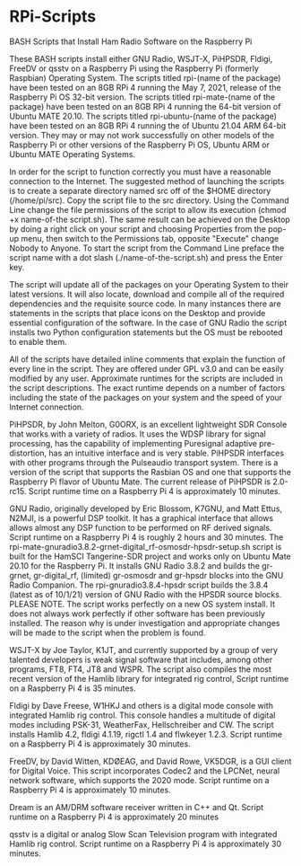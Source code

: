 # RPi-Scripts
BASH Scripts that Install Ham Radio Software on the Raspberry Pi

These BASH scripts install either GNU Radio, WSJT-X, PiHPSDR, Fldigi, FreeDV or qsstv on a Raspberry Pi using the Raspberry Pi (formerly Raspbian) Operating System. The scripts titled rpi-(name of the package) have been tested on an 8GB RPi 4 running the May 7, 2021, release of the Raspberry Pi OS 32-bit version.  The scripts titled rpi-mate-(name of the package) have been tested on an 8GB RPi 4 running the 64-bit version of Ubuntu MATE 20.10. The scripts titled rpi-ubuntu-(name of the package) have been tested on an 8GB RPi 4 running the of Ubuntu 21.04 ARM 64-bit version. They may or may not work successfully on other models of the Raspberry Pi or other versions of the Raspberry Pi OS, Ubuntu ARM or Ubuntu MATE Operating Systems.  

In order for the script to function correctly you must have a reasonable connection to the Internet.  The suggested method of launching the scripts is to create a separate directory named src off of the $HOME directory (/home/pi/src).  Copy the script file to the src directory.  Using the Command Line change the file permissions of the script to allow its execution (chmod +x name-of-the script.sh).  The same result can be achieved on the Desktop by doing a right click on your script and choosing Properties from the pop-up menu, then switch to the Permissions tab, opposite "Execute" change Nobody to Anyone.  To start the script from the Command Line preface the script name with a dot slash (./name-of-the-script.sh) and press the Enter key.  

The script will update all of the packages on your Operating System to their latest versions.  It will also locate, download and compile all of the required dependencies and the requisite source code.  In many instances there are statements in the scripts that place icons on the Desktop and provide essential configuration of the software.  In the case of GNU Radio the script installs two Python configuration statements but the OS must be rebooted to enable them.  

All of the scripts have detailed inline comments that explain the function of every line in the script.  They are offered under GPL v3.0 and can be easily modified by any user.  Approximate runtimes for the scripts are included in the script descriptions.  The exact runtime depends on a number of factors including the state of the packages on your system and the speed of your Internet connection.

PiHPSDR, by John Melton, G0ORX, is an excellent lightweight SDR Console that works with a variety of radios.  It uses the WDSP library for signal processing, has the capability of implementing Puresignal adaptive pre-distortion, has an intuitive interface and is very stable. PiHPSDR interfaces with other programs through the Pulseaudio transport system.  There is a version of the script that supports the Rasbian OS and one that supports the Raspberry Pi flavor of Ubuntu Mate. The current release of PiHPSDR is 2.0-rc15. Script runtime time on a Raspberry Pi 4 is approximately 10 minutes.

GNU Radio, originally developed by Eric Blossom, K7GNU, and Matt Ettus, N2MJI, is a powerful DSP toolkit. It has a graphical interface that allows allows almost any DSP function to be performed on RF derived signals.  Script runtime on a Raspberry Pi 4 is roughly 2 hours and 30 minutes.  The rpi-mate-gnuradio3.8.2-grnet-digital_rf-osmosdr-hpsdr-setup.sh script is built for the HamSCI Tangerine-SDR project and works only on Ubuntu Mate 20.10 for the Raspberry Pi.  It installs GNU Radio 3.8.2 and builds the gr-grnet, gr-digital_rf, (limited) gr-osmosdr and gr-hpsdr blocks into the GNU Radio Companion. The rpi-gnuradio3.8.4-hpsdr script builds the 3.8.4 (latest as of 10/1/21) version of GNU Radio with the HPSDR source blocks. PLEASE NOTE.  The script works perfectly on a new OS system install. It does not always work perfectly if other software has been previously installed.  The reason why is under investigation and appropriate changes will be made to the script when the problem is found.

WSJT-X by Joe Taylor, K1JT, and currently supported by a group of very talented developers is weak signal software that includes, among other programs, FT8, FT4, JT8 and WSPR. The script also compiles the most recent version of the Hamlib library for integrated rig control,  Script runtime on a Raspberry Pi 4 is 35 minutes.

Fldigi by Dave Freese, W1HKJ and others is a digital mode console with integrated Hamlib rig control.  This console handles a multitude of digital modes including PSK-31, WeatherFax, Hellschreiber and CW.  The script installs Hamlib 4.2, fldigi 4.1.19, rigctl 1.4 and flwkeyer 1.2.3. Script runtime on a Raspberry Pi 4 is approximately 30 minutes.

FreeDV, by David Witten, KDØEAG, and David Rowe, VK5DGR, is a GUI client for Digital Voice. This script incorporates Codec2 and the LPCNet, neural network software, which supports the 2020 mode. Script runtime on a Raspberry Pi 4 is approximately 10 minutes.

Dream is an AM/DRM software receiver written in C++ and Qt. Script runtime on a Raspberry Pi 4 is approximately 20 minutes

qsstv is a digital or analog Slow Scan Television program with integrated Hamlib rig control. Script runtime on a Raspberry Pi 4 is approximately 30 minutes.

